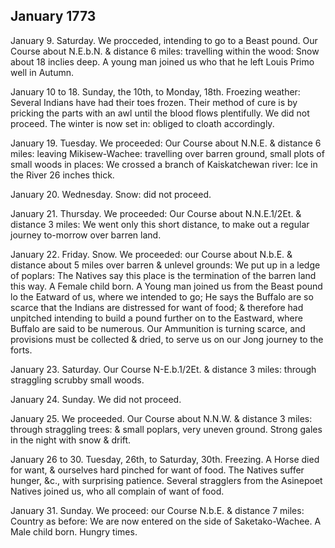 ## January 1773

January 9. Saturday. We procceded, intending to go to a Beast pound. Our Course about N.E.b.N. & distance 6 miles: travelling within the wood: Snow about 18 inclies deep. A young man joined us who that he left Louis Primo well in Autumn.

January 10 to 18. Sunday, the 10th, to Monday, 18th. Froezing weather: Several Indians have had their toes frozen. Their method of cure is by pricking the parts with an awl until the blood flows plentifully. We did not proceed. The winter is now set in: obliged to cloath accordingly.

January 19. Tuesday. We proceeded: Our Course about N.N.E. & distance 6 miles: leaving Mikisew-Wachee: travelling over barren ground, small plots of small woods in places: We crossed a branch of Kaiskatchewan river: Ice in the River 26 inches thick.

January 20. Wednesday. Snow: did not proceed.

January 21. Thursday. We proceeded: Our Course about N.N.E.1/2Et. & distance 3 miles: We went only this short distance, to make out a regular journey to-morrow over barren land.

January 22. Friday. Snow. We proceeded: our Course about N.b.E. & distance about 5 miles over barren & unlevel grounds: We put up in a ledge of poplars: The Natives say this place is the termination of the barren land this way. A Female child born. A Young man joined us from the Beast pound lo the Eatward of us, where we intended to go; He says the Buffalo are so scarce that the Indians are distressed for want of food; & therefore had unpitched intending to build a pound further on to the Eastward, where Buffalo are said to be numerous. Our Ammunition is turning scarce, and provisions must be collected & dried, to serve us on our Jong journey to the forts.

January 23. Saturday. Our Course N-E.b.1/2Et. & distance 3 miles: through straggling scrubby small woods.

January 24. Sunday. We did not proceed.

January 25. We proceeded. Our Course about N.N.W. & distance 3 miles: through straggling trees: & small poplars, very uneven ground. Strong gales in the night with snow & drift.

January 26 to 30. Tuesday, 26th, to Saturday, 30th. Freezing. A Horse died for want, & ourselves hard pinched for want of food. The Natives suffer hunger, &c., with surprising patience. Several stragglers from the Asinepoet Natives joined us, who all complain of want of food.

January 31. Sunday. We proceed: our Course N.b.E. & distance 7 miles: Country as before: We are now entered on the side of Saketako-Wachee. A Male child born. Hungry times.
